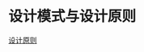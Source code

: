 # 设计模式与设计原则

[设计原则](%E8%AE%BE%E8%AE%A1%E6%A8%A1%E5%BC%8F%E4%B8%8E%E8%AE%BE%E8%AE%A1%E5%8E%9F%E5%88%99%20afa605adeb0543728c9f9bc358e8fccc/%E8%AE%BE%E8%AE%A1%E5%8E%9F%E5%88%99%20f48a9bfe24024708bc65e3eee858b282.md)